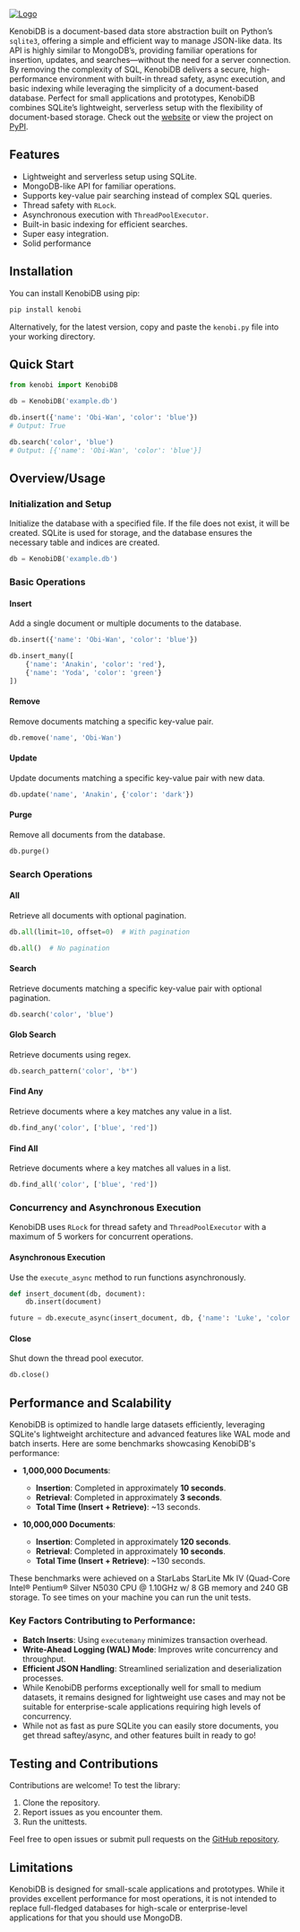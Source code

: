 
[![Logo](https://patx.github.io/kenobi/logo.png)](https://patx.github.io/kenobi)


KenobiDB is a document-based data store abstraction built on Python’s `sqlite3`, offering a simple and efficient way to manage JSON-like data. Its API is highly similar to MongoDB’s, providing familiar operations for insertion, updates, and searches—without the need for a server connection. By removing the complexity of SQL, KenobiDB delivers a secure, high-performance environment with built-in thread safety, async execution, and basic indexing while leveraging the simplicity of a document-based database. Perfect for small applications and prototypes, KenobiDB combines SQLite’s lightweight, serverless setup with the flexibility of document-based storage. Check out the [website](http://patx.github.io/kenobi/) or view the project on [PyPI](https://pypi.org/project/kenobi/).

## Features

- Lightweight and serverless setup using SQLite.
- MongoDB-like API for familiar operations.
- Supports key-value pair searching instead of complex SQL queries.
- Thread safety with `RLock`.
- Asynchronous execution with `ThreadPoolExecutor`.
- Built-in basic indexing for efficient searches.
- Super easy integration.
- Solid performance

## Installation

You can install KenobiDB using pip:

```bash
pip install kenobi
```

Alternatively, for the latest version, copy and paste the `kenobi.py` file into your working directory.

## Quick Start

```python
from kenobi import KenobiDB

db = KenobiDB('example.db')

db.insert({'name': 'Obi-Wan', 'color': 'blue'})
# Output: True

db.search('color', 'blue')
# Output: [{'name': 'Obi-Wan', 'color': 'blue'}]
```

## Overview/Usage

### Initialization and Setup

Initialize the database with a specified file. If the file does not exist, it will be created. SQLite is used for storage, and the database ensures the necessary table and indices are created.

```python
db = KenobiDB('example.db')
```

### Basic Operations

#### Insert

Add a single document or multiple documents to the database.

```python
db.insert({'name': 'Obi-Wan', 'color': 'blue'})

db.insert_many([
    {'name': 'Anakin', 'color': 'red'},
    {'name': 'Yoda', 'color': 'green'}
])
```

#### Remove

Remove documents matching a specific key-value pair.

```python
db.remove('name', 'Obi-Wan')
```

#### Update

Update documents matching a specific key-value pair with new data.

```python
db.update('name', 'Anakin', {'color': 'dark'})
```

#### Purge

Remove all documents from the database.

```python
db.purge()
```

### Search Operations

#### All

Retrieve all documents with optional pagination.

```python
db.all(limit=10, offset=0)  # With pagination

db.all()  # No pagination
```

#### Search

Retrieve documents matching a specific key-value pair with optional pagination.

```python
db.search('color', 'blue')
```

#### Glob Search

Retrieve documents using regex.

```python
db.search_pattern('color', 'b*')
```

#### Find Any

Retrieve documents where a key matches any value in a list.

```python
db.find_any('color', ['blue', 'red'])
```

#### Find All

Retrieve documents where a key matches all values in a list.

```python
db.find_all('color', ['blue', 'red'])
```

### Concurrency and Asynchronous Execution

KenobiDB uses `RLock` for thread safety and `ThreadPoolExecutor` with a maximum of 5 workers for concurrent operations.

#### Asynchronous Execution

Use the `execute_async` method to run functions asynchronously.

```python
def insert_document(db, document):
    db.insert(document)

future = db.execute_async(insert_document, db, {'name': 'Luke', 'color': 'green'})
```

#### Close

Shut down the thread pool executor.

```python
db.close()
```

## Performance and Scalability

KenobiDB is optimized to handle large datasets efficiently, leveraging SQLite's lightweight architecture and advanced features like WAL mode and batch inserts. Here are some benchmarks showcasing KenobiDB's performance:

- **1,000,000 Documents**:

  - **Insertion**: Completed in approximately **10 seconds**.
  - **Retrieval**: Completed in approximately **3 seconds**.
  - **Total Time (Insert + Retrieve)**: \~13 seconds.

- **10,000,000 Documents**:

  - **Insertion**: Completed in approximately **120 seconds**.
  - **Retrieval**: Completed in approximately **10 seconds**.
  - **Total Time (Insert + Retrieve)**: \~130 seconds.

These benchmarks were achieved on a StarLabs StarLite Mk IV (Quad-Core Intel® Pentium® Silver N5030 CPU @ 1.10GHz w/ 8 GB memory and 240 GB storage. To see times on your machine you can run the unit tests.

### Key Factors Contributing to Performance:

- **Batch Inserts**: Using `executemany` minimizes transaction overhead.
- **Write-Ahead Logging (WAL) Mode**: Improves write concurrency and throughput.
- **Efficient JSON Handling**: Streamlined serialization and deserialization processes.
- While KenobiDB performs exceptionally well for small to medium datasets, it remains designed for lightweight use cases and may not be suitable for enterprise-scale applications requiring high levels of concurrency.
- While not as fast as pure SQLite you can easily store documents, you get thread saftey/async, and other features built in ready to go!

## Testing and Contributions

Contributions are welcome! To test the library:

1. Clone the repository.
2. Report issues as you encounter them.
3. Run the unittests.

Feel free to open issues or submit pull requests on the [GitHub repository](https://github.com/patx/kenobi).

## Limitations

KenobiDB is designed for small-scale applications and prototypes. While it provides excellent performance for most operations, it is not intended to replace full-fledged databases for high-scale or enterprise-level applications for that you should use MongoDB.
